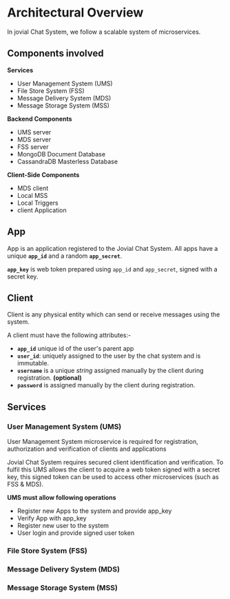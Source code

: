 # Architectural Overview
In jovial Chat System, we follow a scalable system of microservices. 

## Components involved

**Services**

 - User Management System (UMS)
 - File Store System (FSS)
 - Message Delivery System (MDS)
 - Message Storage System (MSS)

**Backend Components**

 - UMS server
 - MDS server
 - FSS server
 - MongoDB Document Database
 - CassandraDB Masterless Database

**Client-Side Components**

 - MDS client
 - Local MSS
 - Local Triggers
 - client Application
 
## App
App is an application registered to the Jovial Chat System. All apps have a unique **`app_id`** and a random **`app_secret`**.

**`app_key`** is web token prepared using `app_id` and `app_secret`, signed with a secret key.

## Client
Client is any physical entity which can send or receive messages using the system.

A client must have the following attributes:-
- **`app_id`** unique id of the user's parent app
- **`user_id`**: uniquely assigned to the user by the chat system and is immutable.
- **`username`** is a unique *string* assigned manually by the client during registration. **(optional)**
- **`password`** is assigned manually by the client during registration.

## Services

### User Management System (UMS)

User Management System microservice is required for registration, authorization and verification of clients and applications

Jovial Chat System requires secured client identification and verification. To fulfil this UMS allows the client to acquire a web token signed with a secret key, this signed token can be used to access other microservices (such as FSS & MDS).

**UMS must allow following operations**

- Register new Apps to the system and provide app_key
- Verify App with app_key
- Register new user to the system
- User login and provide signed user token

### File Store System (FSS)
### Message Delivery System (MDS)
### Message Storage System (MSS)

